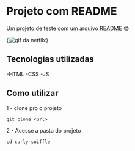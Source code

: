 # Projeto com README
Um projeto de teste com um arquivo README 😎

{<img src="tela.gif" alt="gif da netflix">}

## Tecnologias utilizadas
-HTML
-CSS
-JS

## Como utilizar

1 - clone pro o projeto
```
git clone <url>
```

2 - Acesse a pasta do projeto
```
cd curly-sniffle
```
